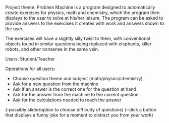 Project theme: Problem Machine is a program designed to automatically create exercises for physics, math and chemistry, which the program then displays to the user to solve at his/her leisure. The program can be asked to provide answers to the exercises it creates with work and answers shown to the user.

The exercises will have a slightly silly twist to them, with conventional objects found in similar questions being replaced with elephants, killer robots, and other nonsense in the same vein.

Users: Student/Teacher

Operations for all users:

- Choose question theme and subject (math/physics/chemistry)
- Ask for a new question from the machine
- Ask if an answer is the correct one for the question at hand
- Ask for the answer from the machine to the current question
- Ask for the calculations needed to reach the answer

(-possibly slider/option to choose difficulty of questions)
(-click a button that displays a funny joke for a moment to distract you from your work)
